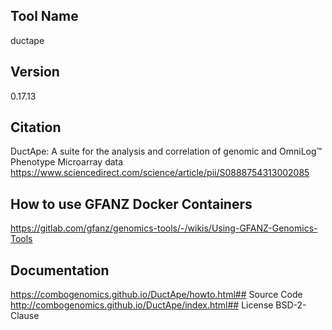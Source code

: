 ## Tool Name
ductape
## Version
0.17.13
## Citation
DuctApe: A suite for the analysis and correlation of genomic and OmniLog™ Phenotype Microarray data
https://www.sciencedirect.com/science/article/pii/S0888754313002085
## How to use GFANZ Docker Containers
https://gitlab.com/gfanz/genomics-tools/-/wikis/Using-GFANZ-Genomics-Tools
## Documentation
https://combogenomics.github.io/DuctApe/howto.html## Source Code
http://combogenomics.github.io/DuctApe/index.html## License
BSD-2-Clause